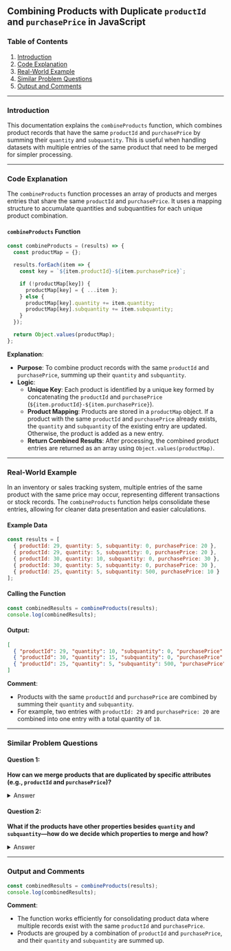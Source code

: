 ## Combining Products with Duplicate `productId` and `purchasePrice` in JavaScript

### Table of Contents
1. [Introduction](#introduction)
2. [Code Explanation](#code-explanation)
3. [Real-World Example](#real-world-example)
4. [Similar Problem Questions](#similar-problem-questions)
5. [Output and Comments](#output-and-comments)

---

### Introduction

This documentation explains the `combineProducts` function, which combines product records that have the same `productId` and `purchasePrice` by summing their `quantity` and `subquantity`. This is useful when handling datasets with multiple entries of the same product that need to be merged for simpler processing.

---

### Code Explanation

The `combineProducts` function processes an array of products and merges entries that share the same `productId` and `purchasePrice`. It uses a mapping structure to accumulate quantities and subquantities for each unique product combination.

#### `combineProducts` Function
```javascript
const combineProducts = (results) => {
  const productMap = {};

  results.forEach(item => {
    const key = `${item.productId}-${item.purchasePrice}`;

    if (!productMap[key]) {
      productMap[key] = { ...item };
    } else {
      productMap[key].quantity += item.quantity;
      productMap[key].subquantity += item.subquantity;
    }
  });

  return Object.values(productMap);
};
```

**Explanation**:
- **Purpose**: To combine product records with the same `productId` and `purchasePrice`, summing up their `quantity` and `subquantity`.
- **Logic**:
    - **Unique Key**: Each product is identified by a unique key formed by concatenating the `productId` and `purchasePrice` (``${item.productId}-${item.purchasePrice}``).
    - **Product Mapping**: Products are stored in a `productMap` object. If a product with the same `productId` and `purchasePrice` already exists, the `quantity` and `subquantity` of the existing entry are updated. Otherwise, the product is added as a new entry.
    - **Return Combined Results**: After processing, the combined product entries are returned as an array using `Object.values(productMap)`.

---

### Real-World Example

In an inventory or sales tracking system, multiple entries of the same product with the same price may occur, representing different transactions or stock records. The `combineProducts` function helps consolidate these entries, allowing for cleaner data presentation and easier calculations.

#### Example Data
```javascript
const results = [
  { productId: 29, quantity: 5, subquantity: 0, purchasePrice: 20 },
  { productId: 29, quantity: 5, subquantity: 0, purchasePrice: 20 },
  { productId: 30, quantity: 10, subquantity: 0, purchasePrice: 30 },
  { productId: 30, quantity: 5, subquantity: 0, purchasePrice: 30 },
  { productId: 25, quantity: 5, subquantity: 500, purchasePrice: 10 }
];
```

#### Calling the Function
```javascript
const combinedResults = combineProducts(results);
console.log(combinedResults);
```

#### Output:
```json
[
  { "productId": 29, "quantity": 10, "subquantity": 0, "purchasePrice": 20 },
  { "productId": 30, "quantity": 15, "subquantity": 0, "purchasePrice": 30 },
  { "productId": 25, "quantity": 5, "subquantity": 500, "purchasePrice": 10 }
]
```

**Comment**:
- Products with the same `productId` and `purchasePrice` are combined by summing their `quantity` and `subquantity`.
- For example, two entries with `productId: 29` and `purchasePrice: 20` are combined into one entry with a total quantity of `10`.

---

### Similar Problem Questions

#### Question 1:
**How can we merge products that are duplicated by specific attributes (e.g., `productId` and `purchasePrice`)?**

<details>
  <summary>Answer</summary>
  You can use a combination of a unique key (e.g., `productId-purchasePrice`) and an accumulator object to group products. Sum up the `quantity` and `subquantity` for each matching entry, as demonstrated in `combineProducts`.
</details>

#### Question 2:
**What if the products have other properties besides `quantity` and `subquantity`—how do we decide which properties to merge and how?**

<details>
  <summary>Answer</summary>
  Decide which properties to combine (e.g., `quantity`, `subquantity`), and leave other properties (like `purchasePrice`) untouched. You may need to apply custom logic for each property depending on the context of the data.
</details>

---

### Output and Comments

```javascript
const combinedResults = combineProducts(results);
console.log(combinedResults);
```

**Comment**:
- The function works efficiently for consolidating product data where multiple records exist with the same `productId` and `purchasePrice`.
- Products are grouped by a combination of `productId` and `purchasePrice`, and their `quantity` and `subquantity` are summed up.
